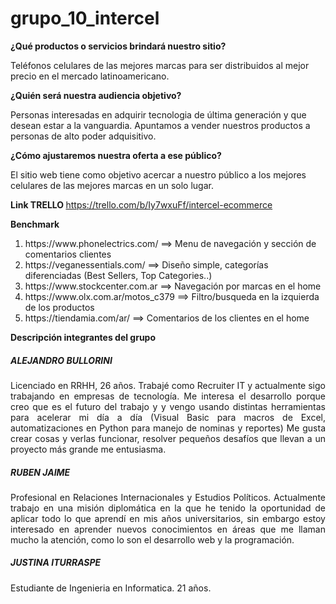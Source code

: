 # grupo_10_intercel

<strong> ¿Qué productos o servicios brindará nuestro sitio? </strong>
<p> Teléfonos celulares de las mejores marcas para ser distribuidos al mejor precio en el mercado latinoamericano.</p> 

<strong>¿Quién será nuestra audiencia objetivo?</strong> 
<p> Personas interesadas en adquirir tecnologia de última generación y que desean estar a la vanguardia. Apuntamos a vender nuestros productos a personas de alto poder adquisitivo.</p> 

<strong>¿Cómo ajustaremos nuestra oferta a ese público?</strong>
<p>El sitio web tiene como objetivo acercar a nuestro público a los mejores celulares de las mejores marcas en un solo lugar.</p>

<strong>Link TRELLO </strong>
https://trello.com/b/Iy7wxuFf/intercel-ecommerce

<strong>Benchmark </strong>
<ol>
<li> https://www.phonelectrics.com/      ==> Menu de navegación y sección de comentarios clientes </li>
<li> https://veganessentials.com/        ==> Diseño simple, categorías diferenciadas (Best Sellers, Top Categories..) </li>
<li> https://www.stockcenter.com.ar      ==> Navegación por marcas en el home </li>
<li> https://www.olx.com.ar/motos_c379   ==> Filtro/busqueda en la izquierda de los productos </li>
<li> https://tiendamia.com/ar/           ==> Comentarios de los clientes en el home </li>

</ol>


<strong>Descripción integrantes del grupo </strong>
<h5><strong>ALEJANDRO BULLORINI </strong></h5>
<p align="justify">Licenciado en RRHH, 26 años. Trabajé como Recruiter IT y actualmente sigo trabajando en empresas de tecnología. 
Me interesa el desarrollo porque creo que es el futuro del trabajo y y vengo usando distintas herramientas para acelerar mi día a día (Visual Basic para macros de Excel, automatizaciones en Python para manejo de nominas y reportes)
Me gusta crear cosas y verlas funcionar, resolver pequeños desafíos que llevan a un proyecto más grande me entusiasma.</p>

<h5><strong>RUBEN JAIME</strong></h5>
<p align="justify"> Profesional en Relaciones Internacionales y Estudios Políticos. Actualmente trabajo en una misión diplomática en la que he tenido la oportunidad de aplicar todo lo que aprendí en mis años universitarios, sin embargo estoy interesado en aprender nuevos conocimientos en áreas que me llaman mucho la atención, como lo son el desarrollo web y la programación.</p>

<h5><strong>JUSTINA ITURRASPE </strong></h5>
<p align="justify">Estudiante de Ingenieria en Informatica. 21 años.</p>
